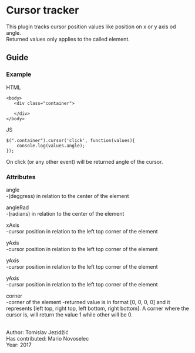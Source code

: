 # Cursor tracker

This plugin tracks cursor position values like position on x or y axis od angle.<br/>
Returned values only applies to the called element.

## Guide

### Example

HTML
```
<body>
   <div class="container">
           
   </div>
</body>
```

JS
```
$(".container").cursor('click', function(values){
    console.log(values.angle);
});
```
On click (or any other event) will be returned angle of the cursor.

### Attributes

angle<br/>
-(deggress) in relation to the center of the element

angleRad<br/>
-(radians) in relation to the center of the element

xAxis<br/>
-cursor position in relation to the left top corner of the element

yAxis<br/>
-cursor position in relation to the left top corner of the element

yAxis<br/>
-cursor position in relation to the left top corner of the element

yAxis<br/>
-cursor position in relation to the left top corner of the element

corner<br/>
-corner of the element
-returned value is in format [0, 0, 0, 0] and it represents [left top, right top, left bottom, right bottom]. A corner where the cursor is, will return the value 1 while other will be 0.

<br/>
 Author: Tomislav Jezidžić<br/>
 Has contributed: Mario Novoselec<br/>
 Year: 2017<br/>

